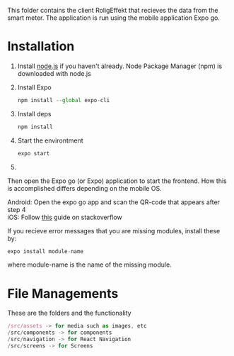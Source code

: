 This folder contains the client RoligEffekt that recieves the data from the smart meter. 
The application is run using the mobile application Expo go.

# Installation

1. Install [node.js](https://nodejs.org/en/) if you haven't already. Node Package Manager (npm) is downloaded with node.js
2. Install Expo

   ```jsx
   npm install --global expo-cli
   ```

3. Install deps

   ```jsx
   npm install
   ```

4. Start the environtment

   ```jsx
   expo start
   ```

5. 
    
   Then open the Expo go (or Expo) application to start the frontend.
   How this is accomplished differs depending on the mobile OS.

   Android: Open the expo go app and scan the QR-code that appears after step 4  
   iOS: Follow [this](https://stackoverflow.com/questions/43730608/how-do-i-run-an-app-on-a-real-ios-device-using-expo) guide on stackoverflow


If you recieve error messages that you are missing modules,
install these by:

```jsx
expo install module-name
```

where module-name is the name of the missing module.

# File Managements

These are the folders and the functionality

```jsx
/src/assets -> for media such as images, etc
/src/components -> for components
/src/navigation -> for React Navigation
/src/screens -> for Screens
```
